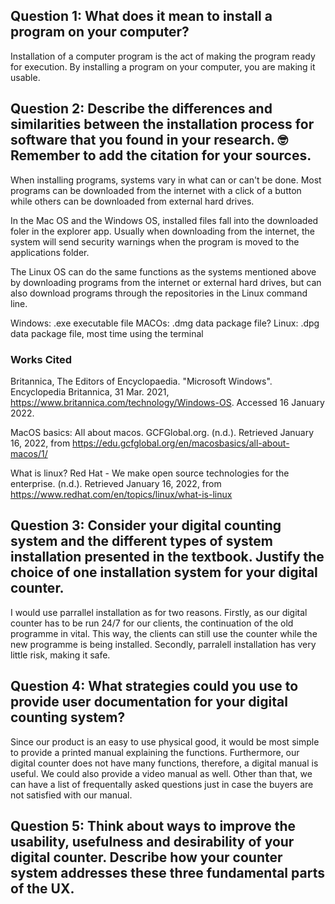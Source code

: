 ## Question 1: What does it mean to install a program on your computer?
Installation of a computer program is the act of making the program ready for execution. By installing a program on your computer, you are making it usable.

## Question 2: Describe the differences and similarities between the installation process for software that you found in your research. 🤓Remember to add the citation for your sources.
When installing programs, systems vary in what can or can't be done. Most programs can be downloaded from the internet with a click of a button while others can be downloaded from external hard drives.
 
 In the Mac OS and the Windows OS, installed files fall into the downloaded foler in the explorer app. Usually when downloading from the internet, the system will send security warnings when the program is moved to the applications folder.
 
 The Linux OS can do the same functions as the systems mentioned above by downloading programs from the internet or external hard drives, but can also download programs through the repositories in the Linux command line.
 
 Windows: .exe   executable file
MACOs: .dmg  data package file?
Linux: .dpg data package file, most time using the terminal

### Works Cited

Britannica, The Editors of Encyclopaedia. "Microsoft Windows". Encyclopedia Britannica, 31 Mar. 2021, https://www.britannica.com/technology/Windows-OS. Accessed 16 January 2022.

MacOS basics: All about macos. GCFGlobal.org. (n.d.). Retrieved January 16, 2022, from https://edu.gcfglobal.org/en/macosbasics/all-about-macos/1/ 

What is linux? Red Hat - We make open source technologies for the enterprise. (n.d.). Retrieved January 16, 2022, from https://www.redhat.com/en/topics/linux/what-is-linux 
## Question 3: Consider  your digital counting system and the different types of system installation presented in the textbook. Justify the choice of one installation system for your digital counter. 
I would use parrallel installation as for two reasons. Firstly, as our digital counter has to be run 24/7 for our clients, the continuation of the old programme in vital. This way, the clients can still use the counter while the new programme is being installed. Secondly, parralell installation has very little risk, making it safe.

## Question 4: What strategies could you use to provide user documentation for your digital counting system?
Since our product is an easy to use physical good, it would be most simple to provide a printed manual explaining the functions. Furthermore, our digital counter does not have many functions, therefore, a digital manual is useful. We could also provide a video manual as well. Other than that, we can have a list of frequentally asked questions just in case the buyers are not satisfied with our manual.

## Question 5: Think about ways to improve the usability, usefulness and desirability of your digital counter. Describe how your counter system addresses these three fundamental parts of the UX.
